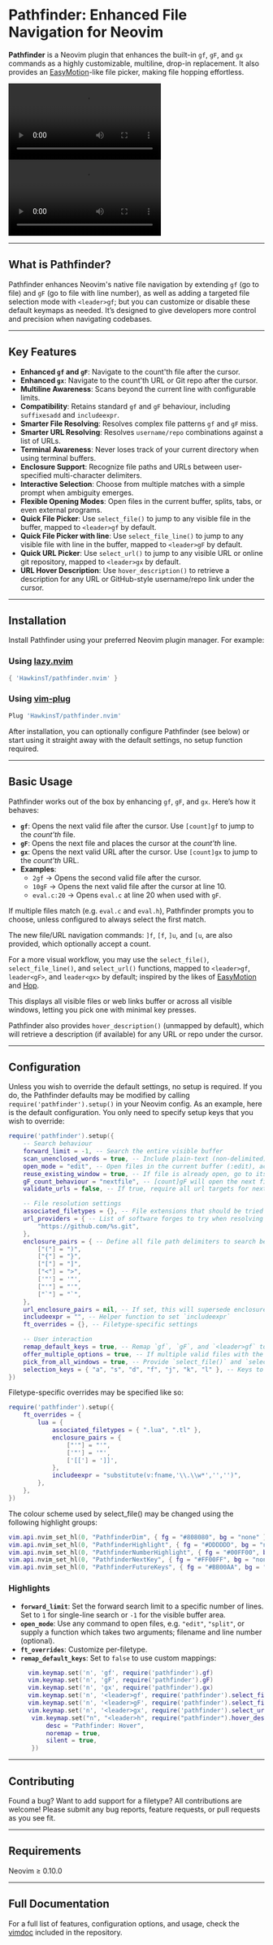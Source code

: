 # Pathfinder: Enhanced File Navigation for Neovim

**Pathfinder** is a Neovim plugin that enhances the built-in `gf`, `gF`, and `gx` commands as a highly customizable, multiline, drop-in replacement. It also provides an [EasyMotion](https://github.com/easymotion/vim-easymotion)-like file picker, making file hopping effortless.

<video src=https://github.com/user-attachments/assets/f34bc9a9-439e-470a-bdc6-78864ceb7001></video>
<video src=https://github.com/user-attachments/assets/ea90caac-2760-4179-a2ac-13f8627c4b8f></video>

---

## What is Pathfinder?

Pathfinder enhances Neovim's native file navigation by extending `gf` (go to file) and `gF` (go to file with line number), as well as adding a targeted file selection mode with `<leader>gf`; but you can customize or disable these default keymaps as needed. It’s designed to give developers more control and precision when navigating codebases.

---

## Key Features

- **Enhanced `gf` and `gF`**: Navigate to the count'th file after the cursor.
- **Enhanced `gx`**: Navigate to the count'th URL or Git repo after the cursor.
- **Multiline Awareness**: Scans beyond the current line with configurable limits.
- **Compatibility**: Retains standard `gf` and `gF` behaviour, including `suffixesadd` and `includeexpr`.
- **Smarter File Resolving**: Resolves complex file patterns `gf` and `gF` miss.
- **Smarter URL Resolving**: Resolves `username/repo` combinations against a list of URLs.
- **Terminal Awareness**: Never loses track of your current directory when using terminal buffers.
- **Enclosure Support**: Recognize file paths and URLs between user-specified multi-character delimiters.
- **Interactive Selection**: Choose from multiple matches with a simple prompt when ambiguity emerges.
- **Flexible Opening Modes**: Open files in the current buffer, splits, tabs, or even external programs.
- **Quick File Picker**: Use `select_file()` to jump to any visible file in the buffer, mapped to `<leader>gf` by default.
- **Quick File Picker with line**: Use `select_file_line()` to jump to any visible file with line in the buffer, mapped to `<leader>gF` by default.
- **Quick URL Picker**: Use `select_url()` to jump to any visible URL or online git repository, mapped to `<leader>gx` by default.
- **URL Hover Description**: Use `hover_description()` to retrieve a description for any URL or GitHub-style username/repo link under the cursor.

---

## Installation

Install Pathfinder using your preferred Neovim plugin manager. For example:

### Using [lazy.nvim](https://github.com/folke/lazy.nvim)

```lua
{ 'HawkinsT/pathfinder.nvim' }
```

### Using [vim-plug](https://github.com/junegunn/vim-plug)

```lua
Plug 'HawkinsT/pathfinder.nvim'
```

After installation, you can optionally configure Pathfinder (see below) or start using it straight away with the default settings, no setup function required.

---

## Basic Usage

Pathfinder works out of the box by enhancing `gf`, `gF`, and `gx`. Here’s how it behaves:

- **`gf`**: Opens the next valid file after the cursor. Use `[count]gf` to jump to the _count'th_ file.
- **`gF`**: Opens the next file and places the cursor at the _count'th_ line.
- **`gx`**: Opens the next valid URL after the cursor. Use `[count]gx` to jump to the _count'th_ URL.
- **Examples**:
  - `2gf` → Opens the second valid file after the cursor.
  - `10gF` → Opens the next valid file after the cursor at line 10.
  - `eval.c:20` → Opens `eval.c` at line 20 when used with `gF`.

If multiple files match (e.g. `eval.c` and `eval.h`), Pathfinder prompts you to choose, unless configured to always select the first match.

The new file/URL navigation commands: `]f`, `[f`, `]u`, and `[u`, are also provided, which optionally accept a count.

For a more visual workflow, you may use the `select_file()`, `select_file_line()`, and `select_url()` functions, mapped to `<leader>gf`, `leader<gF>`, and `leader<gx>` by default; inspired by the likes of [EasyMotion](https://github.com/easymotion/vim-easymotion) and [Hop](https://github.com/hadronized/hop.nvim).

This displays all visible files or web links buffer or across all visible windows, letting you pick one with minimal key presses.

Pathfinder also provides `hover_description()` (unmapped by default), which will retrieve a description (if available) for any URL or repo under the cursor.

---

## Configuration

Unless you wish to override the default settings, no setup is required. If you do, the Pathfinder defaults may be modified by calling `require('pathfinder').setup()` in your Neovim config. As an example, here is the default configuration. You only need to specify setup keys that you wish to override:

```lua
require('pathfinder').setup({
	-- Search behaviour
	forward_limit = -1, -- Search the entire visible buffer
	scan_unenclosed_words = true, -- Include plain-text (non-delimited) file paths
	open_mode = "edit", -- Open files in the current buffer (:edit), accepts string or function
    reuse_existing_window = true, -- If file is already open, go to its active window (don't reopen)
	gF_count_behaviour = "nextfile", -- [count]gF will open the next file at line `count`
	validate_urls = false, -- If true, require all url targets for next/prev_url() to resolve (slow)

	-- File resolution settings
	associated_filetypes = {}, -- File extensions that should be tried (also see `suffixesadd`)
    url_providers = { -- List of software forges to try when resolving username/repo links
		"https://github.com/%s.git",
	},
	enclosure_pairs = { -- Define all file path delimiters to search between
		["("] = ")",
		["{"] = "}",
		["["] = "]",
		["<"] = ">",
		['"'] = '"',
		["'"] = "'",
		["`"] = "`",
	},
	url_enclosure_pairs = nil, -- If set, this will supersede enclosure_pairs for URL picking
	includeexpr = "", -- Helper function to set `includeexpr`
	ft_overrides = {}, -- Filetype-specific settings

	-- User interaction
	remap_default_keys = true, -- Remap `gf`, `gF`, and `<leader>gf` to Pathfinder's functions
	offer_multiple_options = true, -- If multiple valid files with the same name are found, prompt for action
	pick_from_all_windows = true, -- Provide `select_file()` and `select_file_line()` targets across all visible windows
	selection_keys = { "a", "s", "d", "f", "j", "k", "l" }, -- Keys to use for selection in `select_file()` and `select_file_line()`
})
```

Filetype-specific overrides may be specified like so:

```lua
require('pathfinder').setup({
    ft_overrides = {
        lua = {
            associated_filetypes = { ".lua", ".tl" },
            enclosure_pairs = {
                ["'"] = "'",
                ['"'] = '"',
                ['[['] = ']]',
            },
            includeexpr = "substitute(v:fname,'\\.\\w*','','')",
        },
    },
})
```

The colour scheme used by select_file() may be changed using the following highlight groups:

```lua
vim.api.nvim_set_hl(0, "PathfinderDim", { fg = "#808080", bg = "none" })
vim.api.nvim_set_hl(0, "PathfinderHighlight", { fg = "#DDDDDD", bg = "none" })
vim.api.nvim_set_hl(0, "PathfinderNumberHighlight", { fg = "#00FF00", bg = "none" })
vim.api.nvim_set_hl(0, "PathfinderNextKey", { fg = "#FF00FF", bg = "none" })
vim.api.nvim_set_hl(0, "PathfinderFutureKeys", { fg = "#BB00AA", bg = "none" })

```

### Highlights

- **`forward_limit`**: Set the forward search limit to a specific number of lines. Set to `1` for single-line search or `-1` for the visible buffer area.
- **`open_mode`**: Use any command to open files, e.g. `"edit"`, `"split"`, or supply a function which takes two arguments; filename and line number (optional).
- **`ft_overrides`**: Customize per-filetype.
- **`remap_default_keys`**: Set to `false` to use custom mappings:
  ```lua
    vim.keymap.set('n', 'gf', require('pathfinder').gf)
    vim.keymap.set('n', 'gF', require('pathfinder').gF)
    vim.keymap.set('n', 'gx', require('pathfinder').gx)
    vim.keymap.set('n', '<leader>gf', require('pathfinder').select_file)
    vim.keymap.set('n', '<leader>gF', require('pathfinder').select_file_line)
    vim.keymap.set('n', '<leader>gx', require('pathfinder').select_url)
     vim.keymap.set("n", "<leader>h", require("pathfinder").hover_description, {
         desc = "Pathfinder: Hover",
         noremap = true,
         silent = true,
     })
  ```

---

## Contributing

Found a bug? Want to add support for a filetype? All contributions are welcome! Please submit any bug reports, feature requests, or pull requests as you see fit.

---

## Requirements

Neovim ≥ 0.10.0

---

## Full Documentation

For a full list of features, configuration options, and usage, check the [vimdoc](doc/pathfinder.txt) included in the repository.
